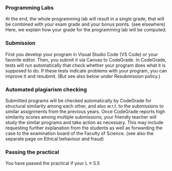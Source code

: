 ### Programming Labs
At the end, the whole programming lab will result in a single grade, that will be combined with your exam grade and your bonus points. (see elsewhere) Here, we explain how your grade for the programming lab will be computed.
### Submission
First you develop your program in Visual Studio Code (VS Code) or your favorite editor. Then, you submit it via Canvas to CodeGrade. In CodeGrade, tests will run automatically that check whether your program does what it is supposed to do. If these tests indicate problems with your program, you can improve it and resubmit. (But see also below under Resubmission policy.)
### Automated plagiarism checking
Submitted programs will be checked automatically by CodeGrade for structural similarity among each other, and also w.r.t. to the submissions to similar assignments from the previous years. Once CodeGrade reports high similarity scores among multiple submissions, your friendly teacher will study the similar programs and take action as necessary. This may include requesting further explanation from the students as well as forwarding the case to the examination board of the Faculty of Science. (see also the separate page on Ethical behaviour and fraud)
### Passing the practical
You have passed the practical if your L ≥ 5.5